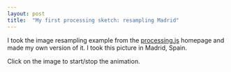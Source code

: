 ```yaml
---
layout: post
title:  "My first processing sketch: resampling Madrid"
---
```


I took the image resampling example from the [processing.js](http://processingjs.org) homepage and made my own version of it. I took this picture in Madrid, Spain.

Click on the image to start/stop the animation.

<canvas data-processing-sources="{{ site.url }}/sketches/rain/rain.pde"></canvas>
